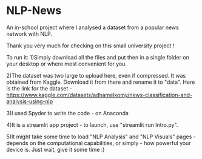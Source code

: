 # NLP-News
An in-school project where I analysed a dataset from a popular news network with NLP.

Thank you very much for checking on this small university project !

To run it: 
1)Simply download all the files and put then in a single folder on your desktop or where most convenient for you.

2)The dataset was two large to upload here, even if compressed. It was obtained from Kaggle. Download it from there and rename it to "data".
Here is the link for the dataset - https://www.kaggle.com/datasets/adhamelkomy/news-classification-and-analysis-using-nlp

3)I used Spyder to write the code - on Anaconda 

4)It is a streamlit app project - to launch, use "streamlit run Intro.py".

5)It might take some time to load "NLP Analysis" and "NLP Visuals" pages - depends on the computational capabilities, or simply - how powerful your device is. Just wait, give it some time :)



